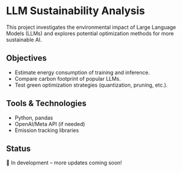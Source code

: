# LLM Sustainability Analysis

This project investigates the environmental impact of Large Language Models (LLMs) and explores potential optimization methods for more sustainable AI.

## Objectives
- Estimate energy consumption of training and inference.
- Compare carbon footprint of popular LLMs.
- Test green optimization strategies (quantization, pruning, etc.).

## Tools & Technologies
- Python, pandas
- OpenAI/Meta API (if needed)
- Emission tracking libraries

## Status
🔧 In development – more updates coming soon!

